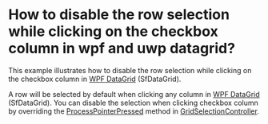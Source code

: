# How to disable the row selection while clicking on the checkbox column in wpf and uwp datagrid?

This example illustrates how to disable the row selection while clicking on the checkbox column in [WPF DataGrid](https://www.syncfusion.com/wpf-ui-controls/datagrid) (SfDataGrid).

A row will be selected by default when clicking any column in [WPF DataGrid](https://www.syncfusion.com/wpf-ui-controls/datagrid) (SfDataGrid). You can disable the selection when clicking checkbox column by overriding the [ProcessPointerPressed](http://help.syncfusion.com/cr/cref_files/wpf/Syncfusion.SfGrid.WPF~Syncfusion.UI.Xaml.Grid.GridSelectionController~ProcessPointerPressed.html) method in  [GridSelectionController](http://help.syncfusion.com/cr/cref_files/wpf/Syncfusion.SfGrid.WPF~Syncfusion.UI.Xaml.Grid.GridSelectionController.html).

